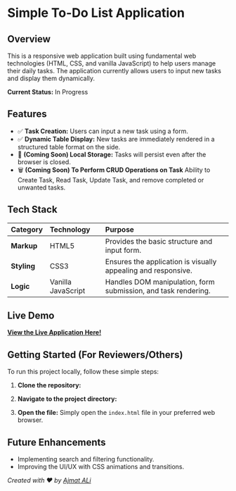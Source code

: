 # Simple To-Do List Application

## Overview

This is a responsive web application built using fundamental web technologies (HTML, CSS, and vanilla JavaScript) to help users manage their daily tasks. The application currently allows users to input new tasks and display them dynamically.

**Current Status:** In Progress

## Features

- ✅ **Task Creation:** Users can input a new task using a form.
- ✅ **Dynamic Table Display:** New tasks are immediately rendered in a structured table format on the side.
- 💾 **(Coming Soon) Local Storage:** Tasks will persist even after the browser is closed.
- 🗑️ **(Coming Soon) To Perform CRUD Operations on Task** Ability to Create Task, Read Task, Update Task, and remove completed or unwanted tasks.

## Tech Stack

| Category    | Technology         | Purpose                                                        |
| :---------- | :----------------- | :------------------------------------------------------------- |
| **Markup**  | HTML5              | Provides the basic structure and input form.                   |
| **Styling** | CSS3               | Ensures the application is visually appealing and responsive.  |
| **Logic**   | Vanilla JavaScript | Handles DOM manipulation, form submission, and task rendering. |

## Live Demo

**[View the Live Application Here!](Coming-soon)**

## Getting Started (For Reviewers/Others)

To run this project locally, follow these simple steps:

1.  **Clone the repository:**

2.  **Navigate to the project directory:**

3.  **Open the file:** Simply open the `index.html` file in your preferred web browser.

## Future Enhancements

- Implementing search and filtering functionality.
- Improving the UI/UX with CSS animations and transitions.

_Created with ❤️ by [Ajmat ALi](https://github.com/Ajmat-ALi)_
